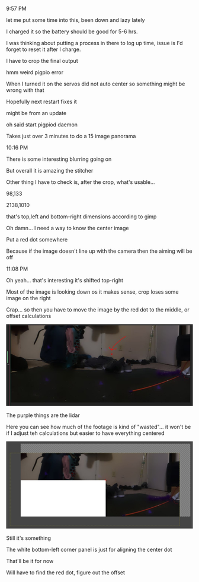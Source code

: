 9:57 PM

let me put some time into this, been down and lazy lately

I charged it so the battery should be good for 5-6 hrs.

I was thinking about putting a process in there to log up time, issue is I'd forget to reset it after I charge.

I have to crop the final output

hmm weird pigpio error

When I turned it on the servos did not auto center so something might be wrong with that

Hopefully next restart fixes it

might be from an update

oh said start pigpiod daemon

Takes just over 3 minutes to do a 15 image panorama

10:16 PM

There is some interesting blurring going on

But overall it is amazing the stitcher

Other thing I have to check is, after the crop, what's usable...

98,133

2138,1010

that's top,left and bottom-right dimensions according to gimp

Oh damn... I need a way to know the center image

Put a red dot somewhere

Because if the image doesn't line up with the camera then the aiming will be off

11:08 PM

Oh yeah... that's interesting it's shifted top-right

Most of the image is looking down os it makes sense, crop loses some image on the right

Crap... so then you have to move the image by the red dot to the middle, or offset calculations

<img src="../../images/red-dot.JPG"/>

The purple things are the lidar

Here you can see how much of the footage is kind of "wasted"... it won't be if I adjust teh calculations but easier to have everything centered

<img src="../../images/offset-footage.JPG"/>

Still it's something

The white bottom-left corner panel is just for aligning the center dot

That'll be it for now

Will have to find the red dot, figure out the offset
